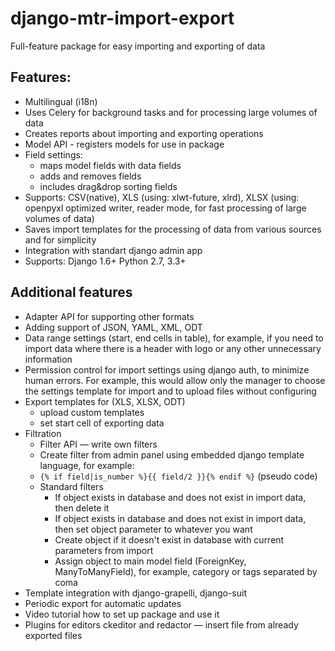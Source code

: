 # django-mtr-import-export
Full-feature package for easy importing and exporting of data

## Features:
- Multilingual (i18n)
- Uses Celery for background tasks and for processing large volumes of data
- Creates reports about importing and exporting operations
- Model API - registers models for use  in package
- Field settings:
  - maps model fields with data fields
  - adds and removes fields
  - includes drag&drop sorting fields
- Supports: CSV(native), XLS (using: xlwt-future, xlrd), XLSX (using: openpyxl optimized writer, reader mode, for fast processing of large volumes of data)
- Saves import templates for the processing of data from various sources and for simplicity
- Integration with standart django admin app
- Supports: Django 1.6+ Python 2.7, 3.3+

## Additional features
- Adapter API for supporting other formats
- Adding support of JSON, YAML, XML, ODT
- Data range settings (start, end cells in table), for example, if you need to import data where there is a header with logo or any other unnecessary information
- Permission control for import settings using django auth, to minimize human errors. For example, this would allow only the manager to choose the settings template for import and to upload files without configuring
- Export templates for (XLS, XLSX, ODT)
  - upload custom templates
  - set start cell of exporting data
- Filtration
  - Filter API — write own filters
  - Create filter from admin panel using embedded django template language, for example:
  - `{% if field|is_number %}{{ field/2 }}{% endif %}` (pseudo code)
  - Standard filters
    - If object exists in database and does not exist in import data, then delete it
    - If object exists in database and does not exist in import data, then set object parameter to whatever you want
    - Create object if it doesn't exist in database with current parameters from import
    - Assign object to main model field (ForeignKey, ManyToManyField), for example, category or tags separated by coma
- Template integration with django-grapelli, django-suit
- Periodic export for automatic updates
- Video tutorial how to set up package and use it
- Plugins for editors ckeditor and redactor — insert file from already exported files
